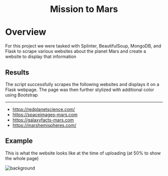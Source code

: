 <h1 Align="Center">
  
  Mission to Mars

  # Overview
  
  <p>For this project we were tasked with Splinter, BeautifulSoup, MongoDB, and Flask to scrape various websites about the planet Mars and create a website to display that information</p>
  
  ## Results
<p>The script successfully scrapes the following websites and displays it on a Flask webpage. The page was then further stylized with additional color using Bootstrap</p>

***
* https://redplanetscience.com/
* https://spaceimages-mars.com
* https://galaxyfacts-mars.com
* https://marshemispheres.com/

## Example
  <p>This is what the website looks like at the time of uploading (at 50% to show the whole page) </p>
  
![background](https://user-images.githubusercontent.com/106105597/187043437-6c26c89f-e5c1-4423-bdca-9c9e2f20646f.png)
